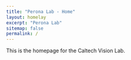 ```yaml
---
title: "Perona Lab - Home"
layout: homelay
excerpt: "Perona Lab"
sitemap: false
permalink: /
---
```


This is the homepage for the Caltech Vision Lab.
